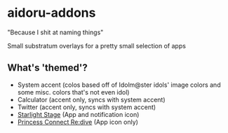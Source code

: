 # aidoru-addons
"Because I shit at naming things"

Small substratum overlays for a pretty small selection of apps

## What's 'themed'?

- System accent (colos based off of Idolm@ster idols' image colors and some misc. colors that's not even idol)
- Calculator (accent only, syncs with system accent)
- Twitter (accent only, syncs with system accent)
- [Starlight Stage](https://play.google.com/store/apps/details?id=jp.co.bandainamcoent.BNEI0242) (App and notification icon)
- [Princess Connect Re:dive](https://play.google.com/store/apps/details?id=jp.co.cygames.princessconnectredive) (App icon only)
